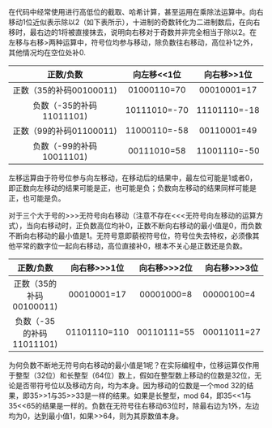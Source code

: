 ​		在代码中经常使用进行高低位的截取、哈希计算，甚至运用在乘除法运算中。向右移动1位近似表示除以2（如下表所示），十进制的奇数转化为二进制数后，在向右移时，最右边的1将被直接抹去，说明向右移对于奇数并非完全相当于除以2。在左移与右移>两种运算中，符号位均参与移动，除负数往右移动，高位补1之外，其他情况均在空位处补0.

|        正数/负数         | 向左移<<1位  | 向右移>>1位  |
| :----------------------: | :----------: | :----------: |
| 正数（35的补码00100011)  | 01000110=70  | 00010001=17  |
| 负数（-35的补码11011101) | 10111010=-70 | 11101110=-18 |
| 正数（99的补码01100011)  | 11000110=-58 | 00110001=49  |
| 负数（-99的补码10011101) | 00111010=58  | 11001110=-50 |

​		左移运算由于符号位参与向左移动，在移动后的结果中，最左位可能是1或者0，即正数向左移动的结果可能是正，也可能是负；负数向左移动的结果同样可能是正，也可能是负。

​		对于三个大于号的>>>无符号向右移动（注意不存在<<<无符号向左移动的运算方式），当向右移动时，正负数高位均补0，正数不断向右移动的最小值是0，而负数不断向右移动的最小值是1。无符号意即藐视符号位，符号位失去特权，必须像其他平常的数字位一起向右移动，高位直接补0，根本不关心是正数还是负数。

|        正数/负数         | 向右移>>>1位 | 向右移>>>2位 | 向右移>>>3位 |
| :----------------------: | :----------: | :----------: | ------------ |
| 正数（35的补码00100011)  | 00010001=17  |  00001000=8  | 00000100=4   |
| 负数（-35的补码11011101) | 01101110=110 | 00110111=55  | 00011011=27  |

​		为何负数不断地无符号向右移动的最小值是1呢？在实际编程中，位移运算仅作用于整型（32位）和长整型（64位）数上，假如在整型数上移动的位数是32位，无论是否带符号位以及移动方向，均为本身。因为移动的位数是一个mod 32的结果，即35>>1与35>>33是一样的结果。如果是长整型，mod 64，即35<<1与35<<65的结果是一样的。负数在无符号往右移动63位时，除最右边为1外，左边均为0，达到最小值1，如果>>64，则为其原数值本身。